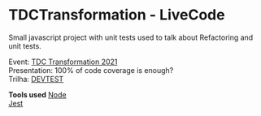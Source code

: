 # TDCTransformation - LiveCode
Small javascript project with unit tests used to talk about Refactoring and unit tests.


Event: [TDC Transformation 2021](https://thedevconf.com/tdc/2021/transformation/)<br>
Presentation: 100% of code coverage is enough? <br>
Trilha: [DEVTEST](https://thedevconf.com/tdc/2021/transformation/trilha-devtest)


<b>Tools used</b>
[Node](https://nodejs.org/)<br>
[Jest](https://jestjs.io/)

